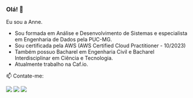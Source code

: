 ### Olá! 👋
Eu sou a Anne. 
- Sou formada em Análise e Desenvolvimento de Sistemas e especialista em Engenharia de Dados pela PUC-MG.
- Sou certificada pela AWS (AWS Certified Cloud Practitioner - 10/2023)
- Também possuo Bacharel em Engenharia Civil e Bacharel Interdisciplinar em Ciência e Tecnologia.
- Atualmente trabalho na Caf.io. 

📫 Contate-me: 

<div>
<a href="https://www.instagram.com/annekarolinefc/" target="_blank"><img src="https://img.shields.io/badge/-Instagram-%23E4405F?style=for-the-badge&logo=instagram&logoColor=white" target="_blank"></a> 
<a href = "mailto:annekarolinefc@gmail.com"><img src="https://img.shields.io/badge/-Gmail-%23333?style=for-the-badge&logo=gmail&logoColor=white" target="_blank"></a>
<a href="https://www.linkedin.com/in/devannekarolinefc/" target="_blank"><img src="https://img.shields.io/badge/-LinkedIn-%230077B5?style=for-the-badge&logo=linkedin&logoColor=white" target="_blank"></a> 
</div>
